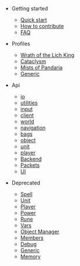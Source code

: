 - Getting started

  - [Quick start](getting-started/quickstart.md)
  - [How to contribute](getting-started/how-to-contribute.md)
  - [FAQ](getting-started/faq.md)

- Profiles

  - [Wrath of the Lich King](profiles/wotlk.md)
  - [Cataclysm](profiles/cataclysm.md)
  - [Mists of Pandaria](profiles/mop.md)
  - [Generic](profiles/generic.md)

- Api

  - [io](api/v3/io.md)
  - [utilities](api/v3/utilities.md)
  - [input](api/v3/input.md)
  - [client](api/v3/client.md)
  - [world](api/v3/world.md)
  - [navigation](api/v3/navigation.md)
  - [bags](api/v3/bags.md)
  - [object](api/v3/object.md)
  - [unit](api/v3/unit.md)
  - [player](api/v3/player.md)
  - [Backend](api/v3/backend.md)
  - [Packets](api/v3/packets.md)
  - [UI](api/v3/ui.md)

- Deprecated

  - [Spell](api/deprecated/spell.md)
  - [Unit](api/deprecated/unit.md)
  - [Player](api/deprecated/player.md)
  - [Power](api/deprecated/power.md)
  - [Rune](api/deprecated/rune.md)
  - [Vars](api/deprecated/vars.md)
  - [Object Manager](api/deprecated/object-manager.md)
  - [Members](api/deprecated/members.md)
  - [Debug](api/deprecated/debug.md)
  - [Generic](api/deprecated/generic.md)
  - [Memory](api/deprecated/memory.md)
